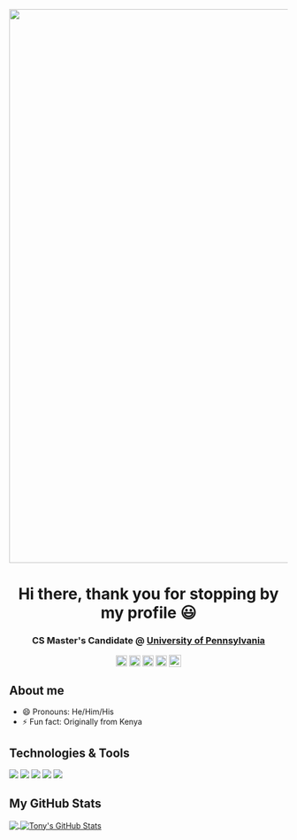 <img src="https://raw.githubusercontent.com/tonykipkemboi/tonykipkemboi/master/banr.gif" width="1000px">

<h1 align="center">Hi there, thank you for stopping by my profile 😃 </h1>

<h3 align="center">CS Master's Candidate @ <a href=https://gradadm.seas.upenn.edu/masters/computer-and-information-technology-mcit-online/ target="blank">University of Pennsylvania</a></h3>

<p align="center">
<a href=mailto:tonykip@seas.upenn.edu target="blank"><img align="center" src=https://cdn.jsdelivr.net/npm/simple-icons@3.0.1/icons/gmail.svg alt="tonykip" height="20" width="20" /></a>
<a href=https://linkedin.com/in/tonykipkemboi target="blank"><img align="center" src=https://cdn.jsdelivr.net/npm/simple-icons@3.0.1/icons/linkedin.svg alt="tonykip" height="20" width="20" /></a>
<a href=https://github.com/tonykipkemboi?tab=followers target="blank"><img align="center" src=https://cdn.jsdelivr.net/npm/simple-icons@3.0.1/icons/github.svg alt="tonykip" height="20" width="20" /></a>
<a href=https://twitter.com/Tonykip92 target="blank"><img align="center" src=https://cdn.jsdelivr.net/npm/simple-icons@3.0.1/icons/twitter.svg alt="tonykip" height="20" width="20" /></a>
<a href="https://www.hackerrank.com/tonykip">
<img align="center" alt="Tony's Hackerrank" width="22px" src="https://cdn.jsdelivr.net/npm/simple-icons@v3/icons/hackerrank.svg" />
</a>
</p>

## About me
<p align="center"> 
  
- 😄 Pronouns: He/Him/His
- ⚡ Fun fact: Originally from Kenya  


## Technologies & Tools
![](https://img.shields.io/badge/OS-Linux-informational?style=flat&logo=linux&logoColor=red&color=FFA500)
![](https://img.shields.io/badge/Editor-IntelliJ_IDEA-informational?style=flat&logo=intellij-idea&logoColor=red&color=B026FF)
![](https://img.shields.io/badge/Code-Python-informational?style=flat&logo=python&logoColor=red&color=FFFF00)
![](https://img.shields.io/badge/Shell-Bash-informational?style=flat&logo=gnu-bash&logoColor=red&color=008080)
![](https://img.shields.io/badge/Tools-Docker-informational?style=flat&logo=docker&logoColor=red&color=FF0000)

## My GitHub Stats
<a href="https://github.com/tonykipkemboi/tonykipkemboi">
  <img align="center" src="https://github-readme-stats.vercel.app/api/top-langs/?username=tonykipkemboi&hide=java,html&title_color=ffffff&text_color=c9cacc&icon_color=2bbc8a&bg_color=1d1f21" />
</a>
<a href="https://github.com/tonykipkemboi/tonykipkemboi">
  <img align="center" src="https://github-readme-stats.vercel.app/api?username=tonykipkemboi&show_icons=true&line_height=27&count_private=true&title_color=ffffff&text_color=c9cacc&icon_color=2bbc8a&bg_color=1d1f21" alt="Tony's GitHub Stats" />
</a>

  


<p><h1 align="center"></h1></p>







